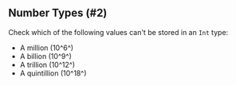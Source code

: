 ## Number Types (#2)

Check which of the following values can't be stored in an `Int` type:

- A million (10^6^)
- A billion (10^9^)
- A trillion (10^12^)
- A quintillion (10^18^)